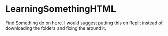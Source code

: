 # LearningSomethingHTML
Find Something do on here. I would suggest putting this on Replit instead of downloading the folders and fixing the around it.
